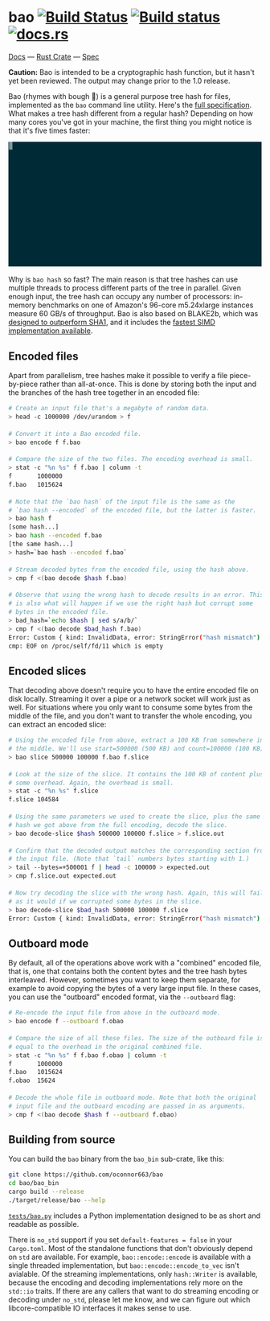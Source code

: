 # bao [![Build Status](https://travis-ci.org/oconnor663/bao.svg?branch=master)](https://travis-ci.org/oconnor663/bao) [![Build status](https://ci.appveyor.com/api/projects/status/yt1vchury2xtqphk/branch/master?svg=true)](https://ci.appveyor.com/project/oconnor663/bao/branch/master) [![docs.rs](https://docs.rs/bao/badge.svg)](https://docs.rs/bao)

[Docs](https://docs.rs/bao) —
[Rust Crate](https://crates.io/crates/bao) —
[Spec](docs/spec.md)

**Caution:** Bao is intended to be a cryptographic hash function, but it
hasn't yet been reviewed. The output may change prior to the 1.0
release.

Bao (rhymes with bough 🌳) is a general purpose tree hash for files,
implemented as the `bao` command line utility. Here's the [full
specification](docs/spec.md). What makes a tree hash different from a
regular hash? Depending on how many cores you've got in your machine,
the first thing you might notice is that it's five times faster:

![snazzy gif](docs/bao_hash.gif)

Why is `bao hash` so fast? The main reason is that tree hashes can use
multiple threads to process different parts of the tree in parallel.
Given enough input, the tree hash can occupy any number of processors:
in-memory benchmarks on one of Amazon's 96-core m5.24xlarge instances
measure 60 GB/s of throughput. Bao is also based on BLAKE2b, which was
[designed to outperform SHA1](https://blake2.net/), and it includes the
[fastest SIMD implementation
available](https://github.com/oconnor663/blake2b_simd).

## Encoded files

Apart from parallelism, tree hashes make it possible to verify a file
piece-by-piece rather than all-at-once. This is done by storing both the
input and the branches of the hash tree together in an encoded file:

```sh
# Create an input file that's a megabyte of random data.
> head -c 1000000 /dev/urandom > f

# Convert it into a Bao encoded file.
> bao encode f f.bao

# Compare the size of the two files. The encoding overhead is small.
> stat -c "%n %s" f f.bao | column -t
f       1000000
f.bao   1015624

# Note that the `bao hash` of the input file is the same as the
# `bao hash --encoded` of the encoded file, but the latter is faster.
> bao hash f
[some hash...]
> bao hash --encoded f.bao
[the same hash...]
> hash=`bao hash --encoded f.bao`

# Stream decoded bytes from the encoded file, using the hash above.
> cmp f <(bao decode $hash f.bao)

# Observe that using the wrong hash to decode results in an error. This
# is also what will happen if we use the right hash but corrupt some
# bytes in the encoded file.
> bad_hash=`echo $hash | sed s/a/b/`
> cmp f <(bao decode $bad_hash f.bao)
Error: Custom { kind: InvalidData, error: StringError("hash mismatch") }
cmp: EOF on /proc/self/fd/11 which is empty
```

## Encoded slices

That decoding above doesn't require you to have the entire encoded file
on disk locally. Streaming it over a pipe or a network socket will work
just as well. For situations where you only want to consume some bytes
from the middle of the file, and you don't want to transfer the whole
encoding, you can extract an encoded slice:

```sh
# Using the encoded file from above, extract a 100 KB from somewhere in
# the middle. We'll use start=500000 (500 KB) and count=100000 (100 KB).
> bao slice 500000 100000 f.bao f.slice

# Look at the size of the slice. It contains the 100 KB of content plus
# some overhead. Again, the overhead is small.
> stat -c "%n %s" f.slice
f.slice 104584

# Using the same parameters we used to create the slice, plus the same
# hash we got above from the full encoding, decode the slice.
> bao decode-slice $hash 500000 100000 f.slice > f.slice.out

# Confirm that the decoded output matches the corresponding section from
# the input file. (Note that `tail` numbers bytes starting with 1.)
> tail --bytes=+500001 f | head -c 100000 > expected.out
> cmp f.slice.out expected.out

# Now try decoding the slice with the wrong hash. Again, this will fail,
# as it would if we corrupted some bytes in the slice.
> bao decode-slice $bad_hash 500000 100000 f.slice
Error: Custom { kind: InvalidData, error: StringError("hash mismatch") }
```

## Outboard mode

By default, all of the operations above work with a "combined" encoded
file, that is, one that contains both the content bytes and the tree
hash bytes interleaved. However, sometimes you want to keep them
separate, for example to avoid copying the bytes of a very large input
file. In these cases, you can use the "outboard" encoded format, via the
`--outboard` flag:

```sh
# Re-encode the input file from above in the outboard mode.
> bao encode f --outboard f.obao

# Compare the size of all these files. The size of the outboard file is
# equal to the overhead in the original combined file.
> stat -c "%n %s" f f.bao f.obao | column -t
f       1000000
f.bao   1015624
f.obao  15624

# Decode the whole file in outboard mode. Note that both the original
# input file and the outboard encoding are passed in as arguments.
> cmp f <(bao decode $hash f --outboard f.obao)
```

## Building from source

You can build the `bao` binary from the `bao_bin` sub-crate, like this:

```bash
git clone https://github.com/oconnor663/bao
cd bao/bao_bin
cargo build --release
./target/release/bao --help
```

[`tests/bao.py`](tests/bao.py) includes a Python implementation designed
to be as short and readable as possible.

There is `no_std` support if you set `default-features = false` in your
`Cargo.toml`. Most of the standalone functions that don't obviously
depend on `std` are available. For example, `bao::encode::encode` is
available with a single threaded implementation, but
`bao::encode::encode_to_vec` isn't avialable. Of the streaming
implementations, only `hash::Writer` is available, because the encoding
and decoding implementations rely more on the `std::io` traits. If there
are any callers that want to do streaming encoding or decoding under
`no_std`, please let me know, and we can figure out which
libcore-compatible IO interfaces it makes sense to use.
